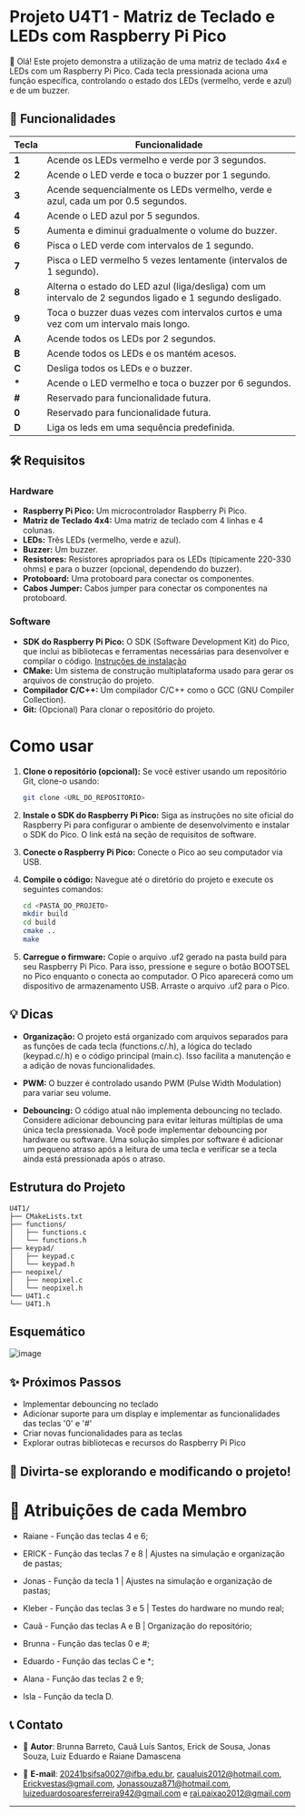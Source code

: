 # Projeto U4T1 - Matriz de Teclado e LEDs com Raspberry Pi Pico

👋 Olá! Este projeto demonstra a utilização de uma matriz de teclado 4x4 e LEDs com um Raspberry Pi Pico.  Cada tecla pressionada aciona uma função específica, controlando o estado dos LEDs (vermelho, verde e azul) e de um buzzer.


## 🚀 Funcionalidades

| Tecla | Funcionalidade                                      |
|-------|---------------------------------------------------|
| **1**  | Acende os LEDs vermelho e verde por 3 segundos.   |
| **2**  | Acende o LED verde e toca o buzzer por 1 segundo.    |
| **3**  | Acende sequencialmente os LEDs vermelho, verde e azul, cada um por 0.5 segundos. |
| **4**  | Acende o LED azul por 5 segundos.                 |
| **5**  | Aumenta e diminui gradualmente o volume do buzzer. |
| **6**  | Pisca o LED verde com intervalos de 1 segundo.     |
| **7**  | Pisca o LED vermelho 5 vezes lentamente (intervalos de 1 segundo). |
| **8**  | Alterna o estado do LED azul (liga/desliga) com um intervalo de 2 segundos ligado e 1 segundo desligado. |
| **9**  | Toca o buzzer duas vezes com intervalos curtos e uma vez com um intervalo mais longo. |
| **A**  | Acende todos os LEDs por 2 segundos.              |
| **B**  | Acende todos os LEDs e os mantém acesos.          |
| **C**  | Desliga todos os LEDs e o buzzer.                |
| **\*** | Acende o LED vermelho e toca o buzzer por 6 segundos. |
| **#**  | Reservado para funcionalidade futura.             |
| **0**  | Reservado para funcionalidade futura.             |
| **D**  | Liga os leds em uma sequência predefinida. |



## 🛠️ Requisitos

### Hardware

* **Raspberry Pi Pico:**  Um microcontrolador Raspberry Pi Pico.
* **Matriz de Teclado 4x4:** Uma matriz de teclado com 4 linhas e 4 colunas.
* **LEDs:** Três LEDs (vermelho, verde e azul).
* **Buzzer:** Um buzzer.
* **Resistores:** Resistores apropriados para os LEDs (tipicamente 220-330 ohms) e para o buzzer (opcional, dependendo do buzzer).
* **Protoboard:** Uma protoboard para conectar os componentes.
* **Cabos Jumper:** Cabos jumper para conectar os componentes na protoboard.


### Software

* **SDK do Raspberry Pi Pico:** O SDK (Software Development Kit) do Pico, que inclui as bibliotecas e ferramentas necessárias para desenvolver e compilar o código. [Instruções de instalação](https://www.raspberrypi.com/documentation/pico/getting-started/)
* **CMake:** Um sistema de construção multiplataforma usado para gerar os arquivos de construção do projeto.
* **Compilador C/C++:**  Um compilador C/C++ como o GCC (GNU Compiler Collection).
* **Git:** (Opcional) Para clonar o repositório do projeto.


# Como usar

1. **Clone o repositório (opcional):**
   Se você estiver usando um repositório Git, clone-o usando:
   ```bash
   git clone <URL_DO_REPOSITORIO>
   ```

2. **Instale o SDK do Raspberry Pi Pico:**
   Siga as instruções no site oficial do Raspberry Pi para configurar o ambiente de desenvolvimento e instalar o SDK do Pico. O link está na seção de requisitos de software.

3. **Conecte o Raspberry Pi Pico:**
   Conecte o Pico ao seu computador via USB.

4. **Compile o código:**
   Navegue até o diretório do projeto e execute os seguintes comandos:
   ```bash
   cd <PASTA_DO_PROJETO>
   mkdir build
   cd build
   cmake ..
   make
   ```

5. **Carregue o firmware:**
   Copie o arquivo .uf2 gerado na pasta build para seu Raspberry Pi Pico. Para isso, pressione e segure o botão BOOTSEL no Pico enquanto o conecta ao computador. O Pico aparecerá como um dispositivo de armazenamento USB. Arraste o arquivo .uf2 para o Pico.

## 💡 Dicas

* **Organização:** O projeto está organizado com arquivos separados para as funções de cada tecla (functions.c/.h), a lógica do teclado (keypad.c/.h) e o código principal (main.c). Isso facilita a manutenção e a adição de novas funcionalidades.

* **PWM:** O buzzer é controlado usando PWM (Pulse Width Modulation) para variar seu volume.

* **Debouncing:** O código atual não implementa debouncing no teclado. Considere adicionar debouncing para evitar leituras múltiplas de uma única tecla pressionada. Você pode implementar debouncing por hardware ou software. Uma solução simples por software é adicionar um pequeno atraso após a leitura de uma tecla e verificar se a tecla ainda está pressionada após o atraso.

## Estrutura do Projeto
```
U4T1/
├── CMakeLists.txt
├── functions/
│   ├── functions.c
│   └── functions.h
├── keypad/
│   ├── keypad.c
│   └── keypad.h
├── neopixel/
│   ├── neopixel.c
│   └── neopixel.h
└── U4T1.c
└── U4T1.h
```

## Esquemático
![image](https://github.com/user-attachments/assets/03feff71-5d39-4a19-8b36-b759d5313f9d)


## ✨ Próximos Passos

* Implementar debouncing no teclado
* Adicionar suporte para um display e implementar as funcionalidades das teclas '0' e '#'
* Criar novas funcionalidades para as teclas
* Explorar outras bibliotecas e recursos do Raspberry Pi Pico

## 🎉 Divirta-se explorando e modificando o projeto!

# 👥 Atribuições de cada Membro

- Raiane - Função das teclas 4 e 6;

- ERICK - Função das teclas 7 e 8 | Ajustes na simulação e organização de pastas;

- Jonas - Função da tecla 1 | Ajustes na simulação e organização de pastas;

- Kleber - Função das teclas 3 e 5 | Testes do hardware no mundo real;

- Cauã - Função das teclas A e B | Organização do repositório;

- Brunna - Função das teclas 0 e #;

- Eduardo - Função das teclas C e *;

- Alana - Função das teclas 2 e 9;

- Isla - Função da tecla D.

## 📞 Contato

- 👤 **Autor**: Brunna Barreto, Cauã Luís Santos, Erick de Sousa, Jonas Souza, Luiz Eduardo e Raiane Damascena 
 
- 📧 **E-mail**: 20241bsifsa0027@ifba.edu.br, caualuis2012@hotmail.com, Erickvestas@gmail.com, Jonassouza871@hotmail.com, luizeduardosoaresferreira942@gmail.com e rai.paixao2012@gmail.com

--- 
